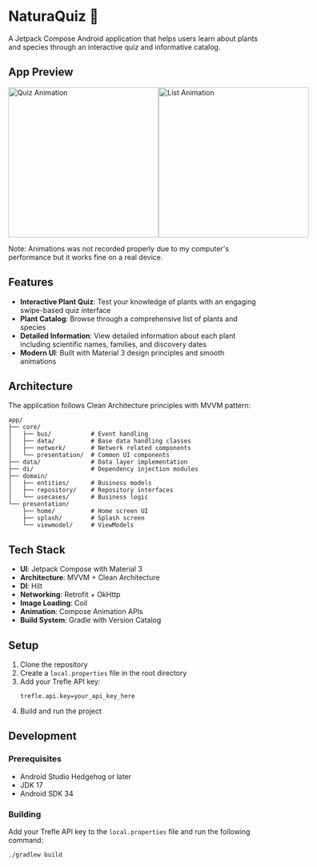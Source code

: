 # NaturaQuiz 🌿

A Jetpack Compose Android application that helps users learn about plants and species through an interactive quiz and informative catalog.

## App Preview

<div style="display: flex; justify-content: space-between; width: 100%;">
  <img src="screenshoot/NaturaQuiz-Quiz.gif" width="300" alt="Quiz Animation">
  <img src="screenshoot/NaturaQuiz-List.gif" width="300" alt="List Animation">
</div>

Note: Animations was not recorded properly due to my computer's performance but it works fine on a real device.

## Features

- **Interactive Plant Quiz**: Test your knowledge of plants with an engaging swipe-based quiz interface
- **Plant Catalog**: Browse through a comprehensive list of plants and species
- **Detailed Information**: View detailed information about each plant including scientific names, families, and discovery dates
- **Modern UI**: Built with Material 3 design principles and smooth animations

## Architecture

The application follows Clean Architecture principles with MVVM pattern:

```
app/
├── core/
│   ├── bus/           # Event handling
│   ├── data/          # Base data handling classes
│   ├── network/       # Network related components
│   └── presentation/  # Common UI components
├── data/              # Data layer implementation
├── di/                # Dependency injection modules
├── domain/           
│   ├── entities/      # Business models
│   ├── repository/    # Repository interfaces
│   └── usecases/      # Business logic
└── presentation/
    ├── home/          # Home screen UI
    ├── splash/        # Splash screen
    └── viewmodel/     # ViewModels
```

## Tech Stack

- **UI**: Jetpack Compose with Material 3
- **Architecture**: MVVM + Clean Architecture
- **DI**: Hilt
- **Networking**: Retrofit + OkHttp
- **Image Loading**: Coil
- **Animation**: Compose Animation APIs
- **Build System**: Gradle with Version Catalog

## Setup

1. Clone the repository
2. Create a `local.properties` file in the root directory
3. Add your Trefle API key:
   ```properties
   trefle.api.key=your_api_key_here
   ```
4. Build and run the project

## Development

### Prerequisites

- Android Studio Hedgehog or later
- JDK 17
- Android SDK 34

### Building
Add your Trefle API key to the `local.properties` file and run the following command:
```bash
./gradlew build
```